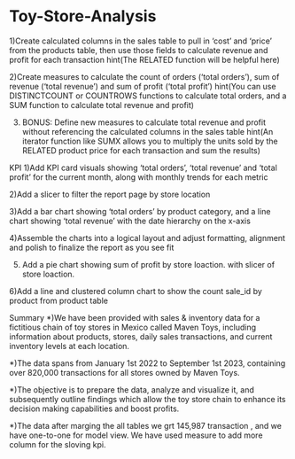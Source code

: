# Toy-Store-Analysis
 1)Create calculated columns in the sales table to pull in ‘cost’ and ‘price’ from the products table, then use those fields to calculate revenue and profit for each transaction
      hint(The RELATED function will be helpful here)
      
 2)Create measures to calculate the count of orders (‘total orders’), sum of revenue (‘total revenue’) and sum of profit (‘total profit’)
   hint(You can use DISTINCTCOUNT or COUNTROWS functions to calculate total orders, and a SUM function to calculate total revenue and profit)
   
3) BONUS: Define new measures to calculate total revenue and profit without referencing the calculated columns in the sales table 
hint(An iterator function like SUMX allows you to multiply the units sold by the RELATED product price for each transaction and sum the results)

KPI
1)Add KPI card visuals showing ‘total orders’, ‘total revenue’ and ‘total profit’ for the current month, along with monthly trends for each metric

2)Add a slicer to filter the report page by store location

3)Add a bar chart showing ‘total orders’ by product category, and a line chart showing ‘total revenue’ with the date hierarchy on the x-axis

4)Assemble the charts into a logical layout and adjust formatting, alignment and polish to finalize the report as you see fit

5) Add a pie chart showing sum of profit by store loaction. with slicer of store loaction.
   
6)Add a line and clustered column chart to show the count sale_id by product from product table

Summary 
*)We have been provided with sales & inventory data for a fictitious chain of toy stores in Mexico called Maven Toys, including information about products, stores, daily sales transactions, and current inventory levels at each location. 

*)The data spans from January 1st 2022 to September 1st 2023, containing over 820,000 transactions for all stores owned by Maven Toys.

*)The objective is to prepare the data, analyze and visualize it, and subsequently outline findings which allow the toy store chain to enhance its decision making capabilities and boost profits.

*)The data after marging the all tables we grt 145,987 transaction , and we have one-to-one for model view. We have used measure to add more column for the sloving kpi.
